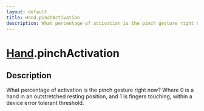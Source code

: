 ```yaml
---
layout: default
title: Hand.pinchActivation
description: What percentage of activation is the pinch gesture right now? Where 0 is a hand in an outstretched resting position, and 1 is fingers touching, within a device error tolerant threshold.
---
```

# [Hand]({{site.url}}/Pages/Reference/Hand.html).pinchActivation

## Description
What percentage of activation is the pinch gesture right
now? Where 0 is a hand in an outstretched resting position, and 1
is fingers touching, within a device error tolerant threshold.

